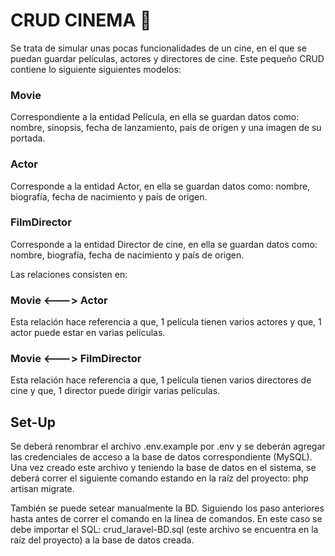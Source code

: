 # CRUD CINEMA 🚀
Se trata de simular unas pocas funcionalidades de un cine, en el que se puedan guardar películas, actores y directores de cine.
Este pequeño CRUD contiene lo siguiente siguientes modelos:

### Movie
Correspondiente a la entidad Película, en ella se guardan datos como: nombre, sinopsis, fecha de lanzamiento, país de origen y una imagen de su portada.

### Actor
Corresponde a la entidad Actor, en ella se guardan datos como: nombre, biografía, fecha de nacimiento y país de origen.

### FilmDirector
Corresponde a la entidad Director de cine, en ella se guardan datos como: nombre, biografía, fecha de nacimiento y país de origen.


Las relaciones consisten en:
### Movie <---> Actor
Esta relación hace referencia a que, 1 película tienen varios actores y que, 1 actor puede estar en varias películas.

### Movie <---> FilmDirector
Esta relación hace referencia a que, 1 película tienen varios directores de cine y que, 1 director puede dirigir varias películas.

## Set-Up
Se deberá renombrar el archivo .env.example por .env y se deberán agregar las credenciales de acceso a la base de datos correspondiente (MySQL).
Una vez creado este archivo y teniendo la base de datos en el sistema, se deberá correr el siguiente comando estando en la raíz del proyecto:
php artisan migrate.

También se puede setear manualmente la BD. Siguiendo los paso anteriores hasta antes de correr el comando en la línea de comandos. 
En este caso se debe importar el SQL: crud_laravel-BD.sql (este archivo se encuentra en la raíz del proyecto) a la base de datos creada.

